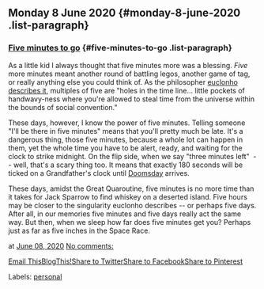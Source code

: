 ## Monday 8 June 2020 {#monday-8-june-2020 .list-paragraph}

### [Five minutes to go](https://www.rohanprasad.org/2020/06/five-minutes-to-go.html)  {#five-minutes-to-go .list-paragraph}

As a little kid I always thought that five minutes more was a blessing.
*Five* more minutes meant another round of battling legos, another game
of tag, or really anything else you could think of. As the philosopher
[euclonho describes
it](https://wwwdabblebabble.wordpress.com/2020/06/02/specific/),
multiples of five are \"holes in the time line\... little pockets of
handwavy-ness where you\'re allowed to steal time from the universe
within the bounds of social convention.\"

These days, however, I know the power of five minutes. Telling someone
\"I\'ll be there in five minutes\" means that you\'ll pretty much be
late. It\'s a dangerous thing, those five minutes, because a whole lot
can happen in them, yet the whole time you have to be alert, ready, and
waiting for the clock to strike midnight. On the flip side, when we say
\"three minutes left\"  \-- well, that\'s a scary thing too. It means
that exactly 180 seconds will be ticked on a Grandfather\'s clock until
[Doomsday](https://thebulletin.org/doomsday-clock/) arrives.

These days, amidst the Great Quaroutine, five minutes is no more time
than it takes for Jack Sparrow to find whiskey on a deserted island.
Five hours may be closer to the singularity euclonho describes \-- or
perhaps five days. After all, in our memories five minutes and five days
really act the same way. But then, when we sleep how far does five
minutes get you? Perhaps just as far as five inches in the Space Race.

at [June 08,
2020](https://www.rohanprasad.org/2020/06/five-minutes-to-go.html) [No
comments:](https://www.rohanprasad.org/2020/06/five-minutes-to-go.html#comment-form)

[Email
This](https://draft.blogger.com/share-post.g?blogID=597296393545314941&postID=8059214107707294878&target=email)[BlogThis!](https://draft.blogger.com/share-post.g?blogID=597296393545314941&postID=8059214107707294878&target=blog)[Share
to
Twitter](https://draft.blogger.com/share-post.g?blogID=597296393545314941&postID=8059214107707294878&target=twitter)[Share
to
Facebook](https://draft.blogger.com/share-post.g?blogID=597296393545314941&postID=8059214107707294878&target=facebook)[Share
to
Pinterest](https://draft.blogger.com/share-post.g?blogID=597296393545314941&postID=8059214107707294878&target=pinterest)

Labels: [personal](https://www.rohanprasad.org/search/label/personal)


